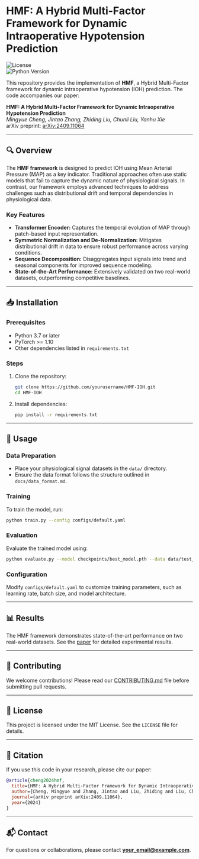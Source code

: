 # HMF: A Hybrid Multi-Factor Framework for Dynamic Intraoperative Hypotension Prediction

![License](https://img.shields.io/badge/license-MIT-blue.svg)  
![Python Version](https://img.shields.io/badge/python-3.7%2B-blue)  

This repository provides the implementation of **HMF**, a Hybrid Multi-Factor framework for dynamic intraoperative hypotension (IOH) prediction. The code accompanies our paper:

**HMF: A Hybrid Multi-Factor Framework for Dynamic Intraoperative Hypotension Prediction**  
*Mingyue Cheng, Jintao Zhang, Zhiding Liu, Chunli Liu, Yanhu Xie*  
arXiv preprint: [arXiv:2409.11064](https://arxiv.org/abs/2409.11064)

---

## 🔍 Overview

The **HMF framework** is designed to predict IOH using Mean Arterial Pressure (MAP) as a key indicator. Traditional approaches often use static models that fail to capture the dynamic nature of physiological signals. In contrast, our framework employs advanced techniques to address challenges such as distributional drift and temporal dependencies in physiological data.

### Key Features
- **Transformer Encoder:** Captures the temporal evolution of MAP through patch-based input representation.
- **Symmetric Normalization and De-Normalization:** Mitigates distributional drift in data to ensure robust performance across varying conditions.
- **Sequence Decomposition:** Disaggregates input signals into trend and seasonal components for improved sequence modeling.
- **State-of-the-Art Performance:** Extensively validated on two real-world datasets, outperforming competitive baselines.

---

## 📥 Installation

### Prerequisites

- Python 3.7 or later
- PyTorch >= 1.10
- Other dependencies listed in `requirements.txt`

### Steps

1. Clone the repository:
   ```bash
   git clone https://github.com/yourusername/HMF-IOH.git
   cd HMF-IOH
   ```

2. Install dependencies:
   ```bash
   pip install -r requirements.txt
   ```

---

## 🚀 Usage

### Data Preparation

- Place your physiological signal datasets in the `data/` directory.
- Ensure the data format follows the structure outlined in `docs/data_format.md`.

### Training

To train the model, run:
```bash
python train.py --config configs/default.yaml
```

### Evaluation

Evaluate the trained model using:
```bash
python evaluate.py --model checkpoints/best_model.pth --data data/test_data.csv
```

### Configuration

Modify `configs/default.yaml` to customize training parameters, such as learning rate, batch size, and model architecture.

---

## 📊 Results

The HMF framework demonstrates state-of-the-art performance on two real-world datasets. See the [paper](https://arxiv.org/abs/2409.11064) for detailed experimental results.

---

## 🤝 Contributing

We welcome contributions! Please read our [CONTRIBUTING.md](CONTRIBUTING.md) file before submitting pull requests.

---

## 📜 License

This project is licensed under the MIT License. See the `LICENSE` file for details.

---

## 📖 Citation

If you use this code in your research, please cite our paper:
```bibtex
@article{cheng2024hmf,
  title={HMF: A Hybrid Multi-Factor Framework for Dynamic Intraoperative Hypotension Prediction},
  author={Cheng, Mingyue and Zhang, Jintao and Liu, Zhiding and Liu, Chunli and Xie, Yanhu},
  journal={arXiv preprint arXiv:2409.11064},
  year={2024}
}
```

---

## 📬 Contact

For questions or collaborations, please contact **your_email@example.com**.
```

